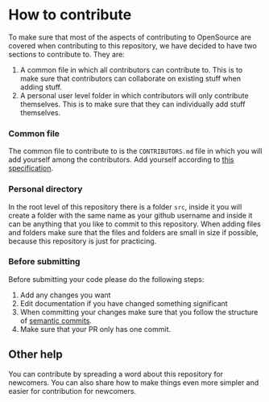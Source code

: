 # How to contribute

To make sure that most of the aspects of contributing to OpenSource are covered when contributing to this repository, we have decided to have two sections to contribute to. They are:
1. A common file in which all contributors can contribute to. This is to make sure that contributors can collaborate on existing stuff when adding stuff.
2. A personal user level folder in which contributors will only contribute themselves. This is to make sure that they can individually add stuff themselves.

### Common file
The common file to contribute to is the `CONTRIBUTORS.md` file in which you will add yourself among the contributors. Add yourself according to [this specification](https://allcontributors.org/docs/en/specification).

### Personal directory
In the root level of this repository there is a folder `src`, inside it you will create a folder with the same name as your github username and inside it can be anything that you like to commit to this repository. When adding files and folders make sure that the files and folders are small in size if possible, because this repository is just for practicing.

### Before submitting
Before submitting your code please do the following steps:
1. Add any changes you want
2. Edit documentation if you have changed something significant
3. When committing your changes make sure that you follow the structure of [semantic commits](https://www.conventionalcommits.org/en/v1.0.0/).
4. Make sure that your PR only has one commit.

## Other help
You can contribute by spreading a word about this repository for newcomers. You can also share how to make things even more simpler and easier for contribution for newcomers.
